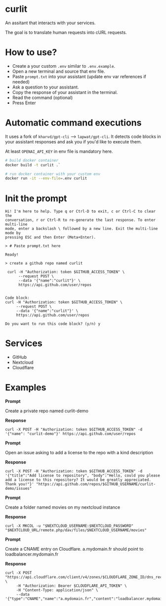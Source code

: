 # curlit

An assitant that interacts with your services.

The goal is to translate human requests into cURL requests.

# How to use?

- Create a your custom `.env` similar to `.env.example`.
- Open a new terminal and source that env file.
- Paste `prompt.txt` into your assistant (update env var references if needed) 
- Ask a question to your assistant.
- Copy the response of your assistant in the terminal.
- Read the command (optional)
- Press Enter

# Automatic command executions

It uses a fork of `kharvd/gpt-cli` --> `lapwat/gpt-cli`. It detects code blocks in your assistant responses and ask you if you'd like to execute them.

At least `OPENAI_API_KEY` in env file is mandatory here.

```sh
# build docker container
docker build -t curlit .`

# run docker container with your custom env
docker run -it --env-file=.env curlit
```

# Init the prompt

```
Hi! I'm here to help. Type q or Ctrl-D to exit, c or Ctrl-C to clear the
conversation, r or Ctrl-R to re-generate the last response. To enter multi-line
mode, enter a backslash \ followed by a new line. Exit the multi-line mode by
pressing ESC and then Enter (Meta+Enter).

> # Paste prompt.txt here

Ready!

> create a github repo named curlit

 curl -H "Authorization: token $GITHUB_ACCESS_TOKEN" \
      --request POST \
      --data '{"name":"curlit"}' \
      https://api.github.com/user/repos


Code block:
curl -H "Authorization: token $GITHUB_ACCESS_TOKEN" \
     --request POST \
     --data '{"name":"curlit"}' \
     https://api.github.com/user/repos

Do you want to run this code block? (y/n) y
```

# Services

- GitHub
- Nextcloud
- Cloudflare

# Examples

**Prompt**

Create a private repo named curlit-demo

**Response**

```
curl -X POST -H "Authorization: token $GITHUB_ACCESS_TOKEN" -d '{"name": "curlit-demo"}' https://api.github.com/user/repos
```

**Prompt**

Open an issue asking to add a license to the repo with a kind description

**Response**

```
curl -X POST -H "Authorization: token $GITHUB_ACCESS_TOKEN" -d '{"title":"Add license to repository", "body":"Hello, could you please add a license to this repository? It would be greatly appreciated. Thank you!"}' "https://api.github.com/repos/$GITHUB_USERNAME/curlit-demo/issues"
```

**Prompt**

Create a folder named movies on my nextcloud instance

**Response**

```
curl -X MKCOL -u "$NEXTCLOUD_USERNAME:$NEXTCLOUD_PASSWORD" "$NEXTCLOUD_URL/remote.php/dav/files/$NEXTCLOUD_USERNAME/movies"
```

**Prompt**

Create a CNAME entry on Cloudflare. a.mydomain.fr should point to loadbalancer.mydomain.fr

**Response**

```
curl -X POST "https://api.cloudflare.com/client/v4/zones/$CLOUDFLARE_ZONE_ID/dns_records" \
     -H "Authorization: Bearer $CLOUDFLARE_API_TOKEN" \
     -H "Content-Type: application/json" \
     --data '{"type":"CNAME","name":"a.mydomain.fr","content":"loadbalancer.mydomain.fr","ttl":120,"proxied":false}'
```
